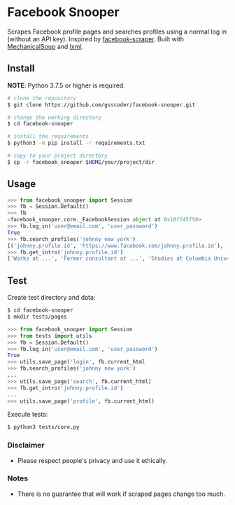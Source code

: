 # Facebook Snooper

Scrapes Facebook profile pages and searches profiles using a normal log in (without an API key). Inspired by [facebook-scraper](https://github.com/kevinzg/facebook-scraper).
Built with [MechanicalSoup](https://github.com/MechanicalSoup/MechanicalSoup) and [lxml](https://github.com/lxml/lxml).

## Install
**NOTE**: Python 3.7.5 or higher is required.
```sh
# clone the repository
$ git clone https://github.com/gsscoder/facebook-snooper.git

# change the working directory
$ cd facebook-snooper

# install the requirements
$ python3 -m pip install -r requirements.txt

# copy to your project directory
$ cp -r facebook_snooper $HOME/your/project/dir
```

## Usage
```python
>>> from facebook_snooper import Session
>>> fb = Session.Default()
>>> fb
<facebook_snooper.core._FacebookSession object at 0x10ff45f50>
>>> fb.log_in('user@email.com', 'user_password')
True
>>> fb.search_profiles('johnny new york')
[('johnny.profile.id', 'https://www.facebook.com/johnny.profile.id'), ('mark.profile.id', 'https://www.facebook.com/mark.profile.id')]
>>> fb.get_intro('johnny.profile.id')
['Works at ...', 'Former consultant at ...', 'Studies at Columbia University', 'Went to UNC Chapel Hill', 'Lives in White Plains, New York', 'Joined August 2015', 'Followed by 1,068 people']
```

## Test
Create test directory and data:
```sh
$ cd facebook-snooper
$ mkdir tests/pages
```
```python
>>> from facebook_snooper import Session
>>> from tests import utils
>>> fb = Session.Default()
>>> fb.log_in('user@email.com', 'user_password')
True
>>> utils.save_page('login', fb.current_html
>>> fb.search_profiles('johnny new york')
...
>>> utils.save_page('search', fb.current_html)
>>> fb.get_intro('johnny.profile.id')
...
>>> utils.save_page('profile', fb.current_html)

```
Execute tests:
```sh
$ python3 tests/core.py
```

### Disclaimer
- Please respect people's privacy and use it ethically.

### Notes
- There is no guarantee that will work if scraped pages change too much.